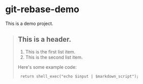 # git-rebase-demo
This is a demo project.

> ## This is a header.
> 
> 1.   This is the first list item.
> 2.   This is the second list item.
> 
> Here's some example code:
> 
>      return shell_exec("echo $input | $markdown_script");
